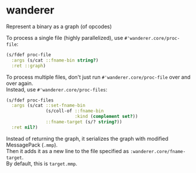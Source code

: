 # wanderer
Represent a binary as a graph (of opcodes)
<br>

To process a single file (highly parallelized), use `#'wanderer.core/proc-file`:<br>
```clojure
(s/fdef proc-file
  :args (s/cat ::fname-bin string?)
  :ret ::graph)
```

To process multiple files, don't just run `#'wanderer.core/proc-file` over and over again.<br>
Instead, use `#'wanderer.core/proc-files`:<br>
```clojure
(s/fdef proc-files
  :args (s/cat ::set-fname-bin
               (s/coll-of ::fname-bin
                          :kind (complement set?))
               ::fname-target (s/? string?))
  :ret nil?)
```
Instead of returning the graph, it serializes the graph with modified MessagePack (`.mmp`).<br>
Then it adds it as a new line to the file specified as `:wanderer.core/fname-target`.<br>
By default, this is `target.mmp`.<br>
